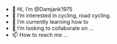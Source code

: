 - 👋 Hi, I’m @Damjank1975
- 👀 I’m interested in cycling, road cycling.
- 🌱 I’m currently learning how to 
- 💞️ I’m looking to collaborate on ...
- 📫 How to reach me ...

<!---
Damjank1975/Damjank1975 is a ✨ special ✨ repository because its `README.md` (this file) appears on your GitHub profile.
You can click the Preview link to take a look at your changes.
--->
